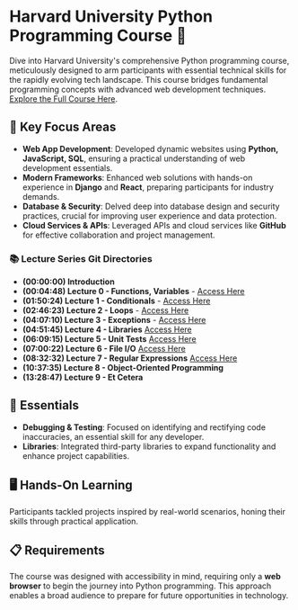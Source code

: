 # Harvard University Python Programming Course 🐍

Dive into Harvard University's comprehensive Python programming course, meticulously designed to arm participants with essential technical skills for the rapidly evolving tech landscape. This course bridges fundamental programming concepts with advanced web development techniques. [Explore the Full Course Here](https://youtu.be/nLRL_NcnK-4?si=bbdXYEZxRMQ2gRtt).

## 🎯 Key Focus Areas

- **Web App Development**: Developed dynamic websites using **Python, JavaScript, SQL**, ensuring a practical understanding of web development essentials.
- **Modern Frameworks**: Enhanced web solutions with hands-on experience in **Django** and **React**, preparing participants for industry demands.
- **Database & Security**: Delved deep into database design and security practices, crucial for improving user experience and data protection.
- **Cloud Services & APIs**: Leveraged APIs and cloud services like **GitHub** for effective collaboration and project management.

### 📚 Lecture Series Git Directories 

- **(00:00:00) Introduction**
- **(00:04:48) Lecture 0 - Functions, Variables** - [Access Here](https://github.com/htm-len/Python/tree/main/functions)
- **(01:50:24) Lecture 1 - Conditionals** - [Access Here](https://github.com/htm-len/Python/tree/main/condititionals)
- **(02:46:23) Lecture 2 - Loops** - [Access Here](https://github.com/htm-len/Python/tree/main/loops)
- **(04:07:10) Lecture 3 - Exceptions** - [Access Here](https://github.com/htm-len/Python/tree/main/exceptions)
- **(04:51:45) Lecture 4 - Libraries** [Access Here](https://github.com/htm-len/Python/tree/main/libraries) 
- **(06:09:15) Lecture 5 - Unit Tests** [Access Here](https://github.com/htm-len/Python/tree/main/unit-test)
- **(07:00:22) Lecture 6 - File I/O** [Access Here](https://github.com/htm-len/Python/tree/main/file-io)
- **(08:32:32) Lecture 7 - Regular Expressions** [Access Here](https://github.com/htm-len/Python/tree/main/regular-expressions) 
- **(10:37:35) Lecture 8 - Object-Oriented Programming**
- **(13:28:47) Lecture 9 - Et Cetera**

## 📘 Essentials

- **Debugging & Testing**: Focused on identifying and rectifying code inaccuracies, an essential skill for any developer.
- **Libraries**: Integrated third-party libraries to expand functionality and enhance project capabilities.

## 🖥️ Hands-On Learning

Participants tackled projects inspired by real-world scenarios, honing their skills through practical application.

## 📋 Requirements

The course was designed with accessibility in mind, requiring only a **web browser** to begin the journey into Python programming. This approach enables a broad audience to prepare for future opportunities in technology.
